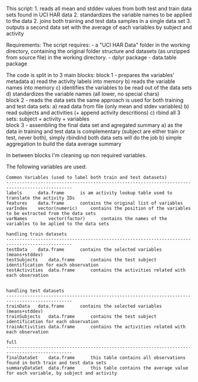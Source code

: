 This script:
	1. reads all mean and stddev values from both test and train data sets found in UCI HAR data
	2. standardizes the variable names to be applied to the data
	2. joins both training and test data samples in a single data set
	3. outputs a second data set with the average of each variables by subject and activity

Requirements:
The script requires:
	- a "UCI HAR Data" folder in the working directory, 
	  containing the original folder structure and datasets (as unzipped from source file) in the working directory.
	- dplyr package
	- data.table package

The code is split in to 3 main blocks:
	block 1 - prepares the variables' metadata
		a) read the activity labels into memory
		b) reads the variable names into memory
		c) identifies the variables to be read out of the data sets
		d) standardizes the variable names (all lower, no special chars)		
	block 2 - reads the data sets
		the same approach is used for both training and test data sets:
		a) read data from file (only mean and stdev variables)
		b) read subjects and activities (+ append activity descritions)
		c) rbind all 3 sets: subject + activity + variables		
	block 3 - assembling the final data set and agregated summary 
		a) as the data in training and test data is complementary (subject are either train or test, never both), 
		   simply rbindind both data sets will do the job
		b) simple aggregation to build the data average summary
	
	
In between blocks I'm cleaning up non required variables.
	
	
The following variables are used:

	Common Variables (used to label both train and test datasets)
	-----------------------------------------------------------------------------------------------
	labels		data.frame		is am activity lookup table used to translate the activity IDs
	features	data.frame		contains the original list of variables
	varIndex	vector(numeric)  	contains the position of the variables to be extracted from the data sets
	varNames        vector(factor)  	contains the names of the variables to be aplied to the data sets

	handling train datasets
	-----------------------------------------------------------------------------------------------
	testData	data.frame		contains the selected variables (means+stddev)
	testSubjects	data.frame		contains the test subject identification for each observation
	testActivities	data.frame		contains the activities related with each observation


	handling test datasets
	-----------------------------------------------------------------------------------------------
	trainData	data.frame		contains the selected variables (means+stddev)
	trainSubjects	data.frame		contains the test subject identification for each observation
	trainActivities	data.frame		contains the activities related with each observation

	full 
	-----------------------------------------------------------------------------------------------
	finalDataSet	data.frame		this table contains all observations found in both train and test data sets
	summaryDataSet	data.frame		this table contains the average value for each variable, by subject and activity

	
		

